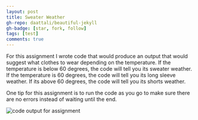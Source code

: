 ```yaml
---
layout: post
title: Sweater Weather
gh-repo: daattali/beautiful-jekyll
gh-badge: [star, fork, follow]
tags: [test]
comments: true
---
```




For this assignment I wrote code that would produce an output that would suggest what clothes to wear depending on the temperature. If the temperature is below 60 degrees, the code will tell you its sweater weather. If the temperature is 60 degrees, the code will tell you its long sleeve weather. If its above 60 degrees, the code will tell you its shorts weather. 

One tip for this assignment is to run the code as you go to make sure there are no errors instead of waiting until the end. 

![code output for assignment](https://owenstadheim.github.io/assets/img/sweaterweather.png)




